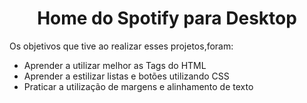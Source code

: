 
<h1 align="center"> Home do Spotify para Desktop </h1>

<p>Os objetivos que tive ao realizar esses projetos,foram:</p>
<ul>
  <li>Aprender a utilizar melhor as Tags do HTML</li>
  <li>Aprender a estilizar listas e botões utilizando CSS</li>
  <li>Praticar a utilização de margens e alinhamento de texto</li>
  

</ul>
